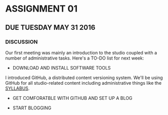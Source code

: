 # ASSIGNMENT 01
## DUE TUESDAY MAY 31 2016

### DISCUSSION

Our first meeting was mainly an introduction to the studio coupled with a number of administrative tasks. Here's a TO-DO list for next week:

* DOWNLOAD AND INSTALL SOFTWARE TOOLS

I introduced GitHub, a distributed content versioning system. We'll be using GitHub for all studio-related content including administrative things like the [SYLLABUS](https://github.com/IIT-ARCH-ROBOT/SYLLABUS). 

* GET COMFORATBLE WITH GITHUB AND SET UP A BLOG

* START BLOGGING

